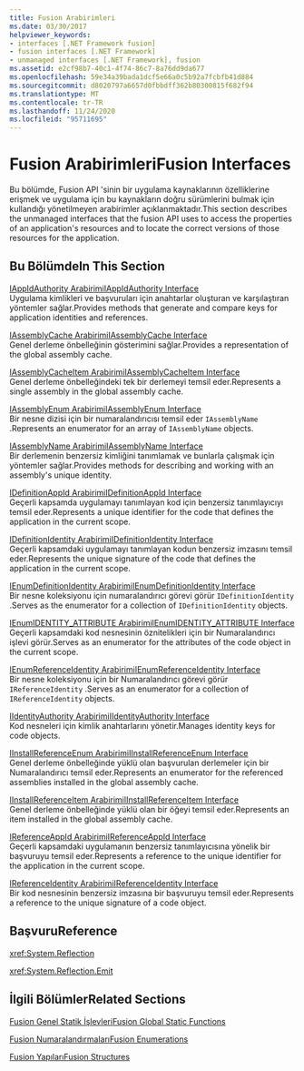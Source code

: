 ```yaml
---
title: Fusion Arabirimleri
ms.date: 03/30/2017
helpviewer_keywords:
- interfaces [.NET Framework fusion]
- fusion interfaces [.NET Framework]
- unmanaged interfaces [.NET Framework], fusion
ms.assetid: e2cf98b7-40c1-4f74-86c7-8a76dd9da677
ms.openlocfilehash: 59e34a39bada1dcf5e66a0c5b92a7fcbfb41d884
ms.sourcegitcommit: d8020797a6657d0fbbdff362b80300815f682f94
ms.translationtype: MT
ms.contentlocale: tr-TR
ms.lasthandoff: 11/24/2020
ms.locfileid: "95711695"
---
```

# <a name="fusion-interfaces"></a><span data-ttu-id="a9035-102">Fusion Arabirimleri</span><span class="sxs-lookup"><span data-stu-id="a9035-102">Fusion Interfaces</span></span>

<span data-ttu-id="a9035-103">Bu bölümde, Fusion API 'sinin bir uygulama kaynaklarının özelliklerine erişmek ve uygulama için bu kaynakların doğru sürümlerini bulmak için kullandığı yönetilmeyen arabirimler açıklanmaktadır.</span><span class="sxs-lookup"><span data-stu-id="a9035-103">This section describes the unmanaged interfaces that the fusion API uses to access the properties of an application's resources and to locate the correct versions of those resources for the application.</span></span>  
  
## <a name="in-this-section"></a><span data-ttu-id="a9035-104">Bu Bölümde</span><span class="sxs-lookup"><span data-stu-id="a9035-104">In This Section</span></span>  

 [<span data-ttu-id="a9035-105">IAppIdAuthority Arabirimi</span><span class="sxs-lookup"><span data-stu-id="a9035-105">IAppIdAuthority Interface</span></span>](iappidauthority-interface.md)  
 <span data-ttu-id="a9035-106">Uygulama kimlikleri ve başvuruları için anahtarlar oluşturan ve karşılaştıran yöntemler sağlar.</span><span class="sxs-lookup"><span data-stu-id="a9035-106">Provides methods that generate and compare keys for application identities and references.</span></span>  
  
 [<span data-ttu-id="a9035-107">IAssemblyCache Arabirimi</span><span class="sxs-lookup"><span data-stu-id="a9035-107">IAssemblyCache Interface</span></span>](iassemblycache-interface.md)  
 <span data-ttu-id="a9035-108">Genel derleme önbelleğinin gösterimini sağlar.</span><span class="sxs-lookup"><span data-stu-id="a9035-108">Provides a representation of the global assembly cache.</span></span>  
  
 [<span data-ttu-id="a9035-109">IAssemblyCacheItem Arabirimi</span><span class="sxs-lookup"><span data-stu-id="a9035-109">IAssemblyCacheItem Interface</span></span>](iassemblycacheitem-interface.md)  
 <span data-ttu-id="a9035-110">Genel derleme önbelleğindeki tek bir derlemeyi temsil eder.</span><span class="sxs-lookup"><span data-stu-id="a9035-110">Represents a single assembly in the global assembly cache.</span></span>  
  
 [<span data-ttu-id="a9035-111">IAssemblyEnum Arabirimi</span><span class="sxs-lookup"><span data-stu-id="a9035-111">IAssemblyEnum Interface</span></span>](iassemblyenum-interface.md)  
 <span data-ttu-id="a9035-112">Bir nesne dizisi için bir numaralandırıcısı temsil eder `IAssemblyName` .</span><span class="sxs-lookup"><span data-stu-id="a9035-112">Represents an enumerator for an array of `IAssemblyName` objects.</span></span>  
  
 [<span data-ttu-id="a9035-113">IAssemblyName Arabirimi</span><span class="sxs-lookup"><span data-stu-id="a9035-113">IAssemblyName Interface</span></span>](iassemblyname-interface.md)  
 <span data-ttu-id="a9035-114">Bir derlemenin benzersiz kimliğini tanımlamak ve bunlarla çalışmak için yöntemler sağlar.</span><span class="sxs-lookup"><span data-stu-id="a9035-114">Provides methods for describing and working with an assembly's unique identity.</span></span>  
  
 [<span data-ttu-id="a9035-115">IDefinitionAppId Arabirimi</span><span class="sxs-lookup"><span data-stu-id="a9035-115">IDefinitionAppId Interface</span></span>](idefinitionappid-interface.md)  
 <span data-ttu-id="a9035-116">Geçerli kapsamda uygulamayı tanımlayan kod için benzersiz tanımlayıcıyı temsil eder.</span><span class="sxs-lookup"><span data-stu-id="a9035-116">Represents a unique identifier for the code that defines the application in the current scope.</span></span>  
  
 [<span data-ttu-id="a9035-117">IDefinitionIdentity Arabirimi</span><span class="sxs-lookup"><span data-stu-id="a9035-117">IDefinitionIdentity Interface</span></span>](idefinitionidentity-interface.md)  
 <span data-ttu-id="a9035-118">Geçerli kapsamdaki uygulamayı tanımlayan kodun benzersiz imzasını temsil eder.</span><span class="sxs-lookup"><span data-stu-id="a9035-118">Represents the unique signature of the code that defines the application in the current scope.</span></span>  
  
 [<span data-ttu-id="a9035-119">IEnumDefinitionIdentity Arabirimi</span><span class="sxs-lookup"><span data-stu-id="a9035-119">IEnumDefinitionIdentity Interface</span></span>](ienumdefinitionidentity-interface.md)  
 <span data-ttu-id="a9035-120">Bir nesne koleksiyonu için numaralandırıcı görevi görür `IDefinitionIdentity` .</span><span class="sxs-lookup"><span data-stu-id="a9035-120">Serves as the enumerator for a collection of `IDefinitionIdentity` objects.</span></span>  
  
 [<span data-ttu-id="a9035-121">IEnumIDENTITY_ATTRIBUTE Arabirimi</span><span class="sxs-lookup"><span data-stu-id="a9035-121">IEnumIDENTITY_ATTRIBUTE Interface</span></span>](ienumidentity-attribute-interface.md)  
 <span data-ttu-id="a9035-122">Geçerli kapsamdaki kod nesnesinin öznitelikleri için bir Numaralandırıcı işlevi görür.</span><span class="sxs-lookup"><span data-stu-id="a9035-122">Serves as an enumerator for the attributes of the code object in the current scope.</span></span>  
  
 [<span data-ttu-id="a9035-123">IEnumReferenceIdentity Arabirimi</span><span class="sxs-lookup"><span data-stu-id="a9035-123">IEnumReferenceIdentity Interface</span></span>](ienumreferenceidentity-interface.md)  
 <span data-ttu-id="a9035-124">Bir nesne koleksiyonu için bir Numaralandırıcı görevi görür `IReferenceIdentity` .</span><span class="sxs-lookup"><span data-stu-id="a9035-124">Serves as an enumerator for a collection of `IReferenceIdentity` objects.</span></span>  
  
 [<span data-ttu-id="a9035-125">IIdentityAuthority Arabirimi</span><span class="sxs-lookup"><span data-stu-id="a9035-125">IIdentityAuthority Interface</span></span>](iidentityauthority-interface.md)  
 <span data-ttu-id="a9035-126">Kod nesneleri için kimlik anahtarlarını yönetir.</span><span class="sxs-lookup"><span data-stu-id="a9035-126">Manages identity keys for code objects.</span></span>  
  
 [<span data-ttu-id="a9035-127">IInstallReferenceEnum Arabirimi</span><span class="sxs-lookup"><span data-stu-id="a9035-127">IInstallReferenceEnum Interface</span></span>](iinstallreferenceenum-interface.md)  
 <span data-ttu-id="a9035-128">Genel derleme önbelleğinde yüklü olan başvurulan derlemeler için bir Numaralandırıcı temsil eder.</span><span class="sxs-lookup"><span data-stu-id="a9035-128">Represents an enumerator for the referenced assemblies installed in the global assembly cache.</span></span>  
  
 [<span data-ttu-id="a9035-129">IInstallReferenceItem Arabirimi</span><span class="sxs-lookup"><span data-stu-id="a9035-129">IInstallReferenceItem Interface</span></span>](iinstallreferenceitem-interface.md)  
 <span data-ttu-id="a9035-130">Genel derleme önbelleğinde yüklü olan bir öğeyi temsil eder.</span><span class="sxs-lookup"><span data-stu-id="a9035-130">Represents an item installed in the global assembly cache.</span></span>  
  
 [<span data-ttu-id="a9035-131">IReferenceAppId Arabirimi</span><span class="sxs-lookup"><span data-stu-id="a9035-131">IReferenceAppId Interface</span></span>](ireferenceappid-interface.md)  
 <span data-ttu-id="a9035-132">Geçerli kapsamdaki uygulamanın benzersiz tanımlayıcısına yönelik bir başvuruyu temsil eder.</span><span class="sxs-lookup"><span data-stu-id="a9035-132">Represents a reference to the unique identifier for the application in the current scope.</span></span>  
  
 [<span data-ttu-id="a9035-133">IReferenceIdentity Arabirimi</span><span class="sxs-lookup"><span data-stu-id="a9035-133">IReferenceIdentity Interface</span></span>](ireferenceidentity-interface.md)  
 <span data-ttu-id="a9035-134">Bir kod nesnesinin benzersiz imzasına bir başvuruyu temsil eder.</span><span class="sxs-lookup"><span data-stu-id="a9035-134">Represents a reference to the unique signature of a code object.</span></span>  
  
## <a name="reference"></a><span data-ttu-id="a9035-135">Başvuru</span><span class="sxs-lookup"><span data-stu-id="a9035-135">Reference</span></span>  

 <xref:System.Reflection>  
  
 <xref:System.Reflection.Emit>  
  
## <a name="related-sections"></a><span data-ttu-id="a9035-136">İlgili Bölümler</span><span class="sxs-lookup"><span data-stu-id="a9035-136">Related Sections</span></span>  

 [<span data-ttu-id="a9035-137">Fusion Genel Statik İşlevleri</span><span class="sxs-lookup"><span data-stu-id="a9035-137">Fusion Global Static Functions</span></span>](fusion-global-static-functions.md)  
  
 [<span data-ttu-id="a9035-138">Fusion Numaralandırmaları</span><span class="sxs-lookup"><span data-stu-id="a9035-138">Fusion Enumerations</span></span>](fusion-enumerations.md)  
  
 [<span data-ttu-id="a9035-139">Fusion Yapıları</span><span class="sxs-lookup"><span data-stu-id="a9035-139">Fusion Structures</span></span>](fusion-structures.md)
